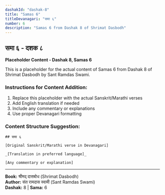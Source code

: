 ```yaml
---
dashakId: "dashak-8"
title: "Samas 6"
titleDevanagari: "समा ६"
number: 6
description: "Samas 6 from Dashak 8 of Shrimat Dasbodh"
---
```


## समा ६ - दशक ८

<!-- TODO: Add the actual Sanskrit/Marathi content here -->

**Placeholder Content - Dashak 8, Samas 6**

This is a placeholder for the actual content of Samas 6 from Dashak 8 of Shrimat Dasbodh by Sant Ramdas Swami.

### Instructions for Content Addition:
1. Replace this placeholder with the actual Sanskrit/Marathi verses
2. Add English translation if needed
3. Include any commentary or explanations
4. Use proper Devanagari formatting

### Content Structure Suggestion:
```
## समा ६

[Original Sanskrit/Marathi verse in Devanagari]

_[Translation in preferred language]_

[Any commentary or explanation]
```

---
**Book:** श्रीमद् दासबोध (Shrimat Dasbodh)  
**Author:** संत रामदास स्वामी (Sant Ramdas Swami)  
**Dashak:** 8 | **Sama:** 6
